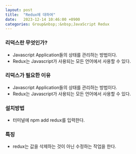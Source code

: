 ```yaml
---
layout: post
title:  "Redux에 대하여"
date:   2023-12-14 10:46:00 +0900
categories: Group&nbsp;:&nbsp;JavaScript Redux
---
```


### 리덕스란 무엇인가?

- Javascript Application들의 상태를 관리하는 방법이다.
- Redux는 Javascript가 사용되는 모든 언어에서 사용할 수 있다.

### 리덕스가 필요한 이유

- Javascript Application들의 상태를 관리하는 방법이다.
- Redux는 Javascript가 사용되는 모든 언어에서 사용할 수 있다.

### 설치방법
- 터미널에 npm add redux를 입력한다.

### 특징
- redux는 값을 삭제하는 것이 아닌 수정하는 작업을 한다.